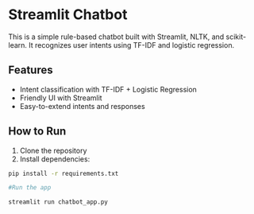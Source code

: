 # Streamlit Chatbot

This is a simple rule-based chatbot built with Streamlit, NLTK, and scikit-learn. It recognizes user intents using TF-IDF and logistic regression.

## Features

- Intent classification with TF-IDF + Logistic Regression
- Friendly UI with Streamlit
- Easy-to-extend intents and responses

## How to Run

1. Clone the repository
2. Install dependencies:

```bash
pip install -r requirements.txt

#Run the app

streamlit run chatbot_app.py

